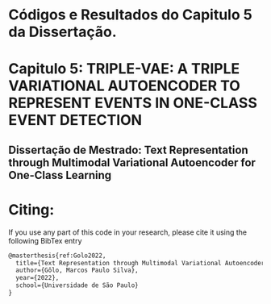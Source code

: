 # Códigos e Resultados do Capitulo 5 da Dissertação.

# Capitulo 5: TRIPLE-VAE: A TRIPLE VARIATIONAL AUTOENCODER TO REPRESENT EVENTS IN ONE-CLASS EVENT DETECTION

## Dissertação de Mestrado: Text Representation through Multimodal Variational Autoencoder for One-Class Learning 

# Citing:

If you use any part of this code in your research, please cite it using the following BibTex entry
```latex
@masterthesis{ref:Golo2022,
  title={Text Representation through Multimodal Variational Autoencoder for One-Class Learning},
  author={Gôlo, Marcos Paulo Silva},
  year={2022},
  school={Universidade de São Paulo}
}
```

